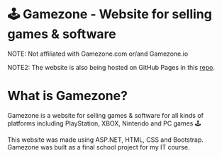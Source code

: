 # 🕹️ Gamezone - Website for selling games & software
NOTE: Not affiliated with Gamezone.com or/and Gamezone.io

NOTE2: The website is also being hosted on GitHub Pages in this [repo](https://tlongle.github.io/gamezone/).

# What is Gamezone?
Gamezone is a website for selling games & software for all kinds of platforms including PlayStation, XBOX, Nintendo and PC games 🕹️

This website was made using ASP.NET, HTML, CSS and Bootstrap. Gamezone was built as a final school project for my IT course.
